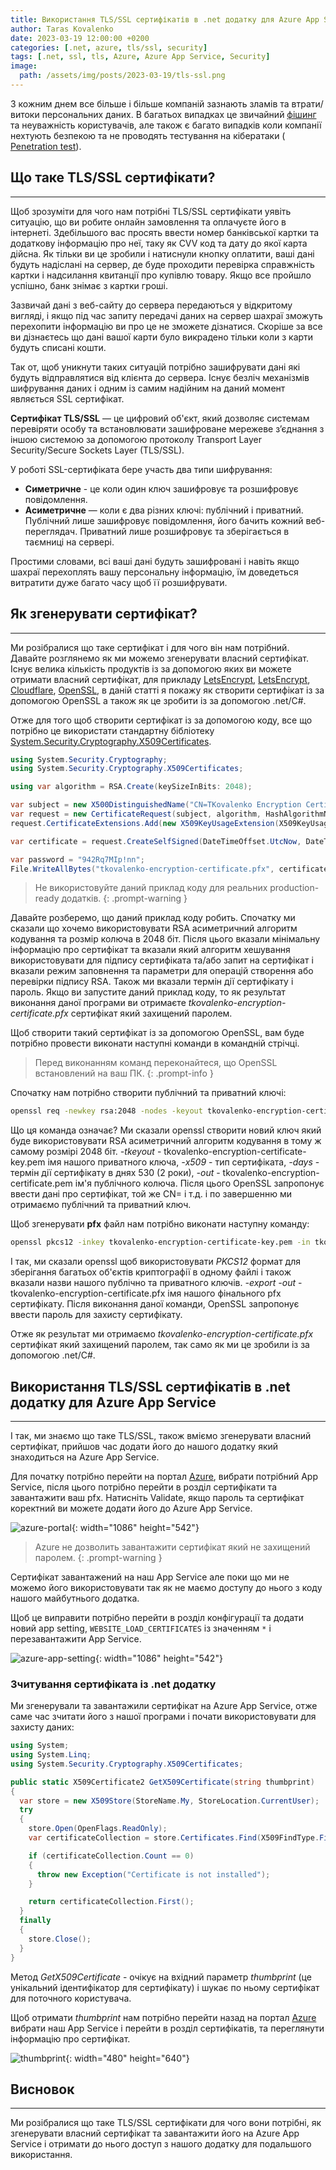 ```yaml
---
title: Використання TLS/SSL сертифікатів в .net додатку для Azure App Service
author: Taras Kovalenko
date: 2023-03-19 12:00:00 +0200
categories: [.net, azure, tls/ssl, security]
tags: [.net, ssl, tls, Azure, Azure App Service, Security]
image:
  path: /assets/img/posts/2023-03-19/tls-ssl.png
---
```


З кожним днем все більше і більше компаній зазнають зламів та втрати/витоки персональних даних. В багатьох випадках це звичайний <a href="https://uk.wikipedia.org/wiki/%D0%A4%D1%96%D1%88%D0%B8%D0%BD%D0%B3" target="_blank">фішинг</a> та неуважність користувачів, але також є багато випадків коли компанії нехтують безпекою та не проводять тестування на кібератаки ( <a href="https://uk.wikipedia.org/wiki/%D0%A2%D0%B5%D1%81%D1%82_%D0%BD%D0%B0_%D0%BF%D1%80%D0%BE%D0%BD%D0%B8%D0%BA%D0%BD%D0%B5%D0%BD%D0%BD%D1%8F" target="_blank">Penetration test</a>).

## Що таке TLS/SSL сертифікати?
---
Щоб зрозуміти для чого нам потрібні TLS/SSL сертифікати уявіть ситуацію, що ви робите онлайн замовлення та оплачуєте його в інтернеті. Здебільшого вас просять ввести номер банківської картки та додаткову інформацію про неї, таку як CVV код та дату до якої карта дійсна. 
Як тільки ви це зробили і натиснули кнопку оплатити, ваші дані будуть надіслані на сервер, де буде проходити перевірка справжність картки і надсилання квитанції про купівлю товару. Якщо все пройшло успішно, банк знімає з картки гроші. 

Зазвичай дані з веб-сайту до сервера передаються у відкритому вигляді, і якщо під час запиту передачі даних на сервер шахраї зможуть перехопити інформацію ви про це не зможете дізнатися. Скоріше за все ви дізнаєтесь що дані вашої карти було викрадено тільки коли з карти будуть списані кошти.

Так от, щоб уникнути таких ситуацій потрібно зашифрувати дані які будуть відправлятися від клієнта до сервера. Існує безліч механізмів шифрування даних і одним із самим надійним на даний момент являється SSL сертифікат.

**Сертифікат TLS/SSL** — це цифровий об'єкт, який дозволяє системам перевіряти особу та встановлювати зашифроване мережеве з’єднання з іншою системою за допомогою протоколу Transport Layer Security/Secure Sockets Layer (TLS/SSL).

У роботі SSL-сертифіката бере участь два типи шифрування: 
- **Симетричне** - це коли один ключ зашифровує та розшифровує повідомлення. 
- **Асиметричне** — коли є два різних ключі: публічний і приватний. Публічний лише зашифровує повідомлення, його бачить кожний веб-переглядач. Приватний лише розшифровує та зберігається в таємниці на сервері.

Простими словами, всі ваші дані будуть зашифровані і навіть якщо шахраї перехоплять вашу персональну інформацію, їм доведеться витратити дуже багато часу щоб її розшифрувати.

## Як згенерувати сертифікат?
---
Ми розібралися що таке сертифікат і для чого він нам потрібний. Давайте розглянемо як ми можемо згенерувати власний сертифікат.
Існує велика кількість продуктів із за допомогою яких ви можете отримати власний сертифікат, для прикладу <a href="https://letsencrypt.org/" target="_balnk">LetsEncrypt</a>, <a href="https://letsencrypt.org/" target="_balnk">LetsEncrypt</a>, <a href="https://www.cloudflare.com/" target="_balnk">Cloudflare</a>, <a href="https://www.openssl.org/" target="_balnk">OpenSSL</a>, в даній статті я покажу як створити сертифікат із за допомогою OpenSSL а також як це зробити із за допомогою .net/C#.

Отже для того щоб створити сертифікат із за допомогою коду, все що потрібно це використати стандартну бібліотеку <a href="https://learn.microsoft.com/en-us/dotnet/api/system.security.cryptography.x509certificates?view=net-7.0" target="_blank">System.Security.Cryptography.X509Certificates</a>.

```cs
using System.Security.Cryptography;
using System.Security.Cryptography.X509Certificates;

using var algorithm = RSA.Create(keySizeInBits: 2048);

var subject = new X500DistinguishedName("CN=TKovalenko Encryption Certificate");
var request = new CertificateRequest(subject, algorithm, HashAlgorithmName.SHA256, RSASignaturePadding.Pkcs1);
request.CertificateExtensions.Add(new X509KeyUsageExtension(X509KeyUsageFlags.KeyEncipherment, critical: true));

var certificate = request.CreateSelfSigned(DateTimeOffset.UtcNow, DateTimeOffset.UtcNow.AddYears(2));

var password = "942Rq7MIp!nn";
File.WriteAllBytes("tkovalenko-encryption-certificate.pfx", certificate.Export(X509ContentType.Pfx, password));
```
> Не використовуйте даний приклад коду для реальних production-ready додатків.
{: .prompt-warning }

Давайте розберемо, що даний приклад коду робить.
Спочатку ми сказали що хочемо використовувати RSA асиметричний алгоритм кодування та розмір колюча в 2048 біт. Після цього вказали мінімальну інформацію про сертифікат та вказали який алгоритм хешування використовувати для підпису сертифіката та/або запит на сертифікат і вказали режим заповнення та параметри для операцій створення або перевірки підпису RSA.
Також ми вказали термін дії сертифікату і пароль.
Якщо ви запустите даний приклад коду, то як результат виконання даної програми ви отримаєте _tkovalenko-encryption-certificate.pfx_ сертифікат який захищений паролем.

Щоб створити такий сертифікат із за допомогою OpenSSL, вам буде потрібно провести виконати наступні команди в командній стрічці.
> Перед виконанням команд переконайтеся, що OpenSSL встановлений на ваш ПК.
{: .prompt-info }

Спочатку нам потрібно створити публічний та приватний ключі:
```bash
openssl req -newkey rsa:2048 -nodes -keyout tkovalenko-encryption-certificate-key.pem -x509 -days 530 -out tkovalenko-encryption-certificate.pem
```
Що ця команда означає? Ми сказали openssl створити новий ключ який буде використовувати RSA асиметричний алгоритм кодування в тому ж самому розмірі 2048 біт.
_-tkeyout_ - tkovalenko-encryption-certificate-key.pem імя нашого приватного ключа, _-x509_ - тип сертифіката, _-days_ - термін дії сертифікату в днях 530 (2 роки),
_-out_ - tkovalenko-encryption-certificate.pem ім'я публічного колюча.
Після цього OpenSSL запропонує ввести дані про сертифікат, той же CN= і т.д. і по завершенню ми отримаємо публічний та приватний ключ.

Щоб згенерувати **pfx** файл нам потрібно виконати наступну команду:
```bash
openssl pkcs12 -inkey tkovalenko-encryption-certificate-key.pem -in tkovalenko-encryption-certificate.pem -export -out tkovalenko-encryption-certificate.pfx
```
І так, ми сказали openssl щоб використовувати _PKCS12_ формат для зберігання багатьох об'єктів криптографії в одному файлі і також вказали назви нашого публічно та приватного ключів.
_-export -out_ - tkovalenko-encryption-certificate.pfx імя нашого фінального pfx сертифікату.
Після виконання даної команди, OpenSSL запропонує ввести пароль для захисту сертифікату.

Отже як результат ми отримаємо _tkovalenko-encryption-certificate.pfx_ сертифікат який захищений паролем, так само як ми це зробили із за допомогою .net/C#.

## Використання TLS/SSL сертифікатів в .net додатку для Azure App Service
---
І так, ми знаємо що таке TLS/SSL, також вміємо згенерувати власний сертифікат, прийшов час додати його до нашого додатку який знаходиться на Azure App Service.

Для початку потрібно перейти на портал <a href="https://portal.azure.com/" targt="_blank">Azure</a>, вибрати потрібний App Service, після цього потрібно перейти в розділ сертифікати та завантажити ваш pfx. Натисніть Validate, якщо пароль та сертифікат коректний ви можете додати його до Azure App Service.

![azure-portal](/assets/img/posts/2023-03-19/azure-portal.png){: width="1086" height="542"}
> Azure не дозволить завантажити сертифікат який не захищений паролем.
{: .prompt-warning }

Сертифікат завантажений на наш App Service але поки що ми не можемо його використовувати так як не маємо доступу до нього з коду нашого майбутнього додатка.

Щоб це виправити потрібно перейти в розділ конфігурації та додати новий app setting, `WEBSITE_LOAD_CERTIFICATES` із значенням `*` і перезавантажити App Service.

![azure-app-setting](/assets/img/posts/2023-03-19/azure-app-setting.png){: width="1086" height="542"}

### Зчитування сертифіката із .net додатку

Ми згенерували та завантажили сертифікат на Azure App Service, отже саме час зчитати його з нашої програми і почати використовувати для захисту даних:

```cs
using System;
using System.Linq;
using System.Security.Cryptography.X509Certificates;

public static X509Certificate2 GetX509Certificate(string thumbprint)
{
  var store = new X509Store(StoreName.My, StoreLocation.CurrentUser);
  try
  {
    store.Open(OpenFlags.ReadOnly);
    var certificateCollection = store.Certificates.Find(X509FindType.FindByThumbprint, thumbprint, false);

    if (certificateCollection.Count == 0)
    {
      throw new Exception("Certificate is not installed");
    }

    return certificateCollection.First();
  }
  finally
  {
    store.Close();
  }
}
```

Метод _GetX509Certificate_ - очікує на вхідний параметр _thumbprint_ (це унікальний ідентифікатор для сертифікату) і шукає по ньому сертифікат для поточного користувача.

Щоб отримати _thumbprint_ нам потрібно перейти назад на портал <a href="https://portal.azure.com/" targt="_blank">Azure</a> вибрати наш App Service і перейти в розділ сертифікатів, та переглянути інформацію про сертифікат.

![thumbprint](/assets/img/posts/2023-03-19/thumbprint.png){: width="480" height="640"}

## Висновок
---
Ми розібралися що таке TLS/SSL сертифікати для чого вони потрібні, як згенерувати власний сертифікат та завантажити його на Azure App Service і отримати до нього доступ з нашого додатку для подальшого використання.
